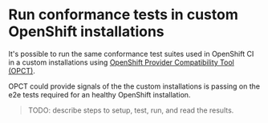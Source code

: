 # Run conformance tests in custom OpenShift installations

It's possible to run the same conformance test suites used in OpenShift CI in
a custom installations using [OpenShift Provider Compatibility Tool (OPCT)](https://redhat-openshift-ecosystem.github.io/provider-certification-tool/user/).

OPCT could provide signals of the the custom installations is passing on
the e2e tests required for an healthy OpenShift installation.

> TODO: describe steps to setup, test, run, and read the results.